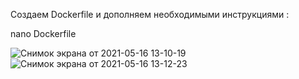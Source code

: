 
Создаем Dockerfile и дополняем необходимыми инструкциями :

nano Dockerfile


![Снимок экрана от 2021-05-16 13-10-19](https://user-images.githubusercontent.com/73390744/118393574-9645f600-b648-11eb-9059-718aa82d1db5.png)
![Снимок экрана от 2021-05-16 13-12-23](https://user-images.githubusercontent.com/73390744/118393575-97772300-b648-11eb-879d-ebc865feb7f3.png)

